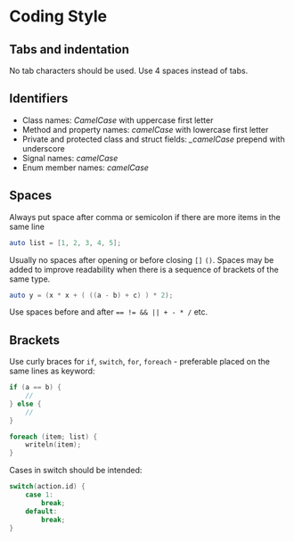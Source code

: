 # Coding Style #

## Tabs and indentation ##

No tab characters should be used. Use 4 spaces instead of tabs.

## Identifiers ##

* Class names: *CamelCase* with uppercase first letter
* Method and property names: *camelCase* with lowercase first letter
* Private and protected class and struct fields: *_camelCase* prepend with underscore
* Signal names: *camelCase*
* Enum member names: *camelCase*

## Spaces ##

Always put space after comma or semicolon if there are more items in the same line

```d
auto list = [1, 2, 3, 4, 5];
```

Usually no spaces after opening or before closing `[]` `()`.
Spaces may be added to improve readability when there is a sequence of brackets of the same type.

```d
auto y = (x * x + ( ((a - b) + c) ) * 2);
```

Use spaces before and after `== != && || + - * /` etc.

## Brackets ##

Use curly braces for `if`, `switch`, `for`, `foreach` - preferable placed on the same lines as keyword:

```d
if (a == b) {
    //
} else {
    //
}

foreach (item; list) {
    writeln(item);
}
```

Cases in switch should be intended:

```d
switch(action.id) {
    case 1:
        break;
    default:
        break;
}
```
